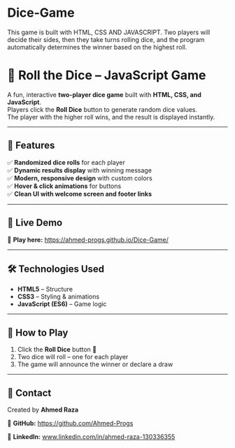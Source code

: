 # Dice-Game
This game is built with HTML, CSS AND JAVASCRIPT.   Two players will decide their sides, then they take turns rolling dice, and the program automatically determines the winner based on the highest roll.

# 🎲 Roll the Dice – JavaScript Game  

A fun, interactive **two-player dice game** built with **HTML, CSS, and JavaScript**.  
Players click the **Roll Dice** button to generate random dice values.  
The player with the higher roll wins, and the result is displayed instantly.  

---

## 🌟 Features  
✅ **Randomized dice rolls** for each player  
✅ **Dynamic results display** with winning message  
✅ **Modern, responsive design** with custom colors  
✅ **Hover & click animations** for buttons  
✅ **Clean UI with welcome screen and footer links**  

---

## 🚀 Live Demo  
🔗 **Play here:** https://ahmed-progs.github.io/Dice-Game/

---

## 🛠 Technologies Used  
- **HTML5** – Structure  
- **CSS3** – Styling & animations  
- **JavaScript (ES6)** – Game logic  

---

## 📜 How to Play  
1. Click the **Roll Dice** button 🎲  
2. Two dice will roll – one for each player  
3. The game will announce the winner or declare a draw  

---

## 📧 Contact  
Created by **Ahmed Raza**  

📌 **GitHub:** https://github.com/Ahmed-Progs

📌 **LinkedIn:** www.linkedin.com/in/ahmed-raza-130336355 

